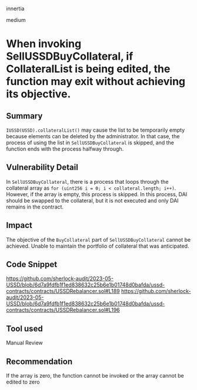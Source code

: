 innertia

medium

# When invoking SellUSSDBuyCollateral, if CollateralList is being edited, the function may exit without achieving its objective.

## Summary
`IUSSD(USSD).collateralList()` may cause the list to be temporarily empty because elements can be deleted by the administrator.
In that case, the process of using the list in `SellUSSDBuyCollateral` is skipped, and the function ends with the process halfway through.
## Vulnerability Detail
In `SellUSSDBuyCollateral`, there is a process that loops through the collateral array as `for (uint256 i = 0; i < collateral.length; i++)`.
However, if the array is empty, this process is skipped.
In this process, DAI should be swapped to the collateral, but it is not executed and only DAI remains in the contract.
## Impact
The objective of the `BuyCollateral` part of `SellUSSDBuyCollateral` cannot be achieved. Unable to maintain the portfolio of collateral that was anticipated.
## Code Snippet
https://github.com/sherlock-audit/2023-05-USSD/blob/6d7a9fdfb1f1ed838632c25b6e1b01748d0bafda/ussd-contracts/contracts/USSDRebalancer.sol#L189
https://github.com/sherlock-audit/2023-05-USSD/blob/6d7a9fdfb1f1ed838632c25b6e1b01748d0bafda/ussd-contracts/contracts/USSDRebalancer.sol#L196
## Tool used

Manual Review

## Recommendation
If the array is zero, the function cannot be invoked or the array cannot be edited to zero
